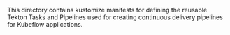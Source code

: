 This directory contains kustomize manifests for defining the reusable Tekton Tasks and Pipelines
used for creating continuous delivery pipelines for Kubeflow applications.